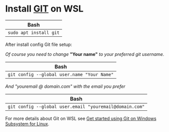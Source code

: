# Install [GIT](https://git-scm.com/) on WSL

| Bash |
| ---- |
| `sudo apt install git` |

After install config Git file setup:

*Of course you need to change* **"Your name"** *to your preferred git username.*

| Bash |
| ---- |
| `git config --global user.name "Your Name"` |

*And "youremail @ domain.com" with the email you prefer*

| Bash |
| ---- |
| `git config --global user.email "youremail@domain.com"` |

For more details about Git on WSL see [Get started using Git on Windows Subsystem for Linux](https://learn.microsoft.com/en-us/windows/wsl/tutorials/wsl-git).
